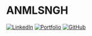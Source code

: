 # ANMLSNGH
[![LinkedIn](https://img.shields.io/badge/LinkedIn-Profile-blue)](https://www.linkedin.com/in/yourusername/) [![Portfolio](https://img.shields.io/badge/Portfolio-Website-brightgreen)](https://www.yourportfolio.com/) [![GitHub](https://img.shields.io/badge/GitHub-Profile-black)](https://github.com/yourusername)
